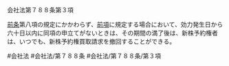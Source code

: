 会社法第７８８条第３項

[前条](会社法＿＿＿＿第７８７条第１項)第八項の規定にかかわらず、[前項](会社法＿＿＿＿第７８８条第２項)に規定する場合において、効力発生日から六十日以内に同項の申立てがないときは、その期間の満了後は、新株予約権者は、いつでも、新株予約権買取請求を撤回することができる。

#会社法
#会社法/第７８８条
#会社法/第７８８条/第３項
